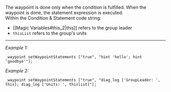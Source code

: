 The waypoint is done only when the condition is fulfilled. When the waypoint is done, the statement expression is executed.<br>
Within the Condition & Statement code string:
* [[Magic Variables#this_2|this]] refers to the group leader
* `thisList` refers to the group's units


---
*Example 1:*
```sqf
_waypoint setWaypointStatements ["true", "hint 'hello'; hint 'goodbye'"];
```

*Example 2:*
```sqf
_waypoint setWaypointStatements ["true", "diag_log ['GroupLeader: ', this]; diag_log ['Units: ', thislist]"];
```
